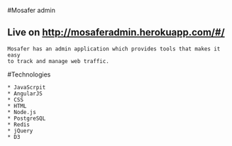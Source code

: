 #Mosafer admin
    
 ##   Live on http://mosaferadmin.herokuapp.com/#/
    
    Mosafer has an admin application which provides tools that makes it easy
    to track and manage web traffic.

#Technologies

    * JavaScrpit
    * AngularJS
    * CSS
    * HTML
    * Node.js
    * PostgreSQL
    * Redis
    * jQuery
    * D3
